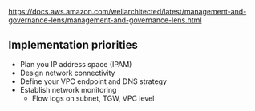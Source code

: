 https://docs.aws.amazon.com/wellarchitected/latest/management-and-governance-lens/management-and-governance-lens.html

## Implementation priorities

- Plan you IP address space (IPAM)
- Design network connectivity
- Define your VPC endpoint and DNS strategy
- Establish network monitoring
    - Flow logs on subnet, TGW, VPC level